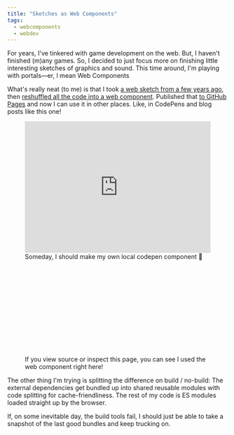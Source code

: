 ```yaml
---
title: "Sketches as Web Components"
tags:
  - webcomponents
  - webdev
---
```


For years, I've tinkered with game development on the web. But, I haven't finished (m)any games. So, I decided to just focus more on finishing little interesting sketches of graphics and sound. This time around, I'm playing with portals—er, I mean Web Components

<!--more-->

What's really neat (to me) is that I took [a web sketch from a few years ago](https://lmorchard.github.io/sketches-v01/sketches/2021/vector-avatars/index.html), then [reshuffled all the code into a web component](https://github.com/lmorchard/sketches-v03/blob/main/src/sketches/VectorAvatar/VectorAvatar.js). Published that [to GitHub Pages](https://lmorchard.github.io/sketches-v03/) and now I can use it in other places. Like, in CodePens and blog posts like this one!

<figure>
<iframe height="300" style="width: 100%;" scrolling="no" title="Untitled" src="https://codepen.io/lmorchard/embed/gbbgLNN?default-tab=html%2Cresult" frameborder="no" loading="lazy" allowtransparency="true" allowfullscreen="true">
  See the Pen <a href="https://codepen.io/lmorchard/pen/gbbgLNN">Testing cross-site inclusion of my web component sketches</a> by Les Orchard (<a href="https://codepen.io/lmorchard">@lmorchard</a>)
  on <a href="https://codepen.io">CodePen</a>.
</iframe>
<figcaption>Someday, I should make my own local codepen component 🤔</figcaption>
</figure>

<script type="module" src="./dist/sketches/VectorAvatar/VectorAvatar.js"></script>

<style>
vector-avatar {
  display: inline-block;
  width: 100px;
  height: 100px;
}
</style>

<figure>
<div>
<vector-avatar></vector-avatar>
<vector-avatar></vector-avatar>
<vector-avatar></vector-avatar>
<vector-avatar></vector-avatar>
<vector-avatar></vector-avatar>
</div>
<figcaption>If you view source or inspect this page, you can see I used the web component right here!</figcaption>
</figure>

The other thing I'm trying is splitting the difference on build / no-build: The external dependencies get bundled up into shared reusable modules with code splitting for cache-friendliness. The rest of my code is ES modules loaded straight up by the browser.

If, on some inevitable day, the build tools fail, I should just be able to take a snapshot of the last good bundles and keep trucking on.
